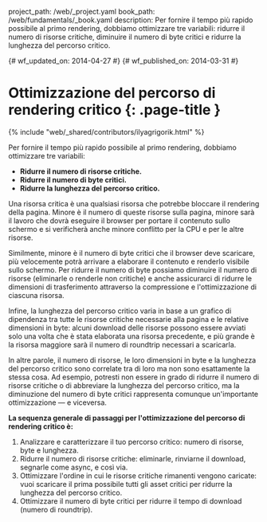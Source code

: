 project_path: /web/_project.yaml
book_path: /web/fundamentals/_book.yaml
description: Per fornire il tempo più rapido possibile al primo rendering, dobbiamo ottimizzare tre variabili: ridurre il numero di risorse critiche, diminuire il numero di byte critici e ridurre la lunghezza del percorso critico.

{# wf_updated_on: 2014-04-27 #}
{# wf_published_on: 2014-03-31 #}

# Ottimizzazione del percorso di rendering critico {: .page-title }

{% include "web/_shared/contributors/ilyagrigorik.html" %}



Per fornire il tempo più rapido possibile al primo rendering, dobbiamo ottimizzare tre variabili:

* **Ridurre il numero di risorse critiche.**
* **Ridurre il numero di byte critici.**
* **Ridurre la lunghezza del percorso critico.**

Una risorsa critica è una qualsiasi risorsa che potrebbe bloccare il rendering della pagina. Minore è il numero di queste risorse sulla pagina, minore sarà il lavoro che dovrà eseguire il browser per portare il contenuto sullo schermo e si verificherà anche minore conflitto per la CPU e per le altre risorse.

Similmente, minore è il numero di byte critici che il browser deve scaricare, più velocemente potrà arrivare a elaborare il contenuto e renderlo visibile sullo schermo. Per ridurre il numero di byte possiamo diminuire il numero di risorse (eliminarle o renderle non critiche) e anche assicurarci di ridurre le dimensioni di trasferimento attraverso la compressione e l'ottimizzazione di ciascuna risorsa.

Infine, la lunghezza del percorso critico varia in base a un grafico di dipendenza tra tutte le risorse critiche necessarie alla pagina e le relative dimensioni in byte: alcuni download delle risorse possono essere avviati solo una volta che è stata elaborata una risorsa precedente, e più grande è la risorsa maggiore sarà il numero di roundtrip necessari a scaricarla.

In altre parole, il numero di risorse, le loro dimensioni in byte e la lunghezza del percorso critico sono correlate tra di loro ma non sono esattamente la stessa cosa. Ad esempio, potresti non essere in grado di ridurre il numero di risorse critiche o di abbreviare la lunghezza del percorso critico, ma la diminuzione del numero di byte critici rappresenta comunque un'importante ottimizzazione &mdash; e viceversa.

**La sequenza generale di passaggi per l'ottimizzazione del percorso di rendering critico è:**

1. Analizzare e caratterizzare il tuo percorso critico: numero di risorse, byte e lunghezza.
2. Ridurre il numero di risorse critiche: eliminarle, rinviarne il download, segnarle come async, e così via.
3. Ottimizzare l'ordine in cui le risorse critiche rimanenti vengono caricate: vuoi scaricare il prima possibile tutti gli asset critici per ridurre la lunghezza del percorso critico.
4. Ottimizzare il numero di byte critici per ridurre il tempo di download (numero di roundtrip).



